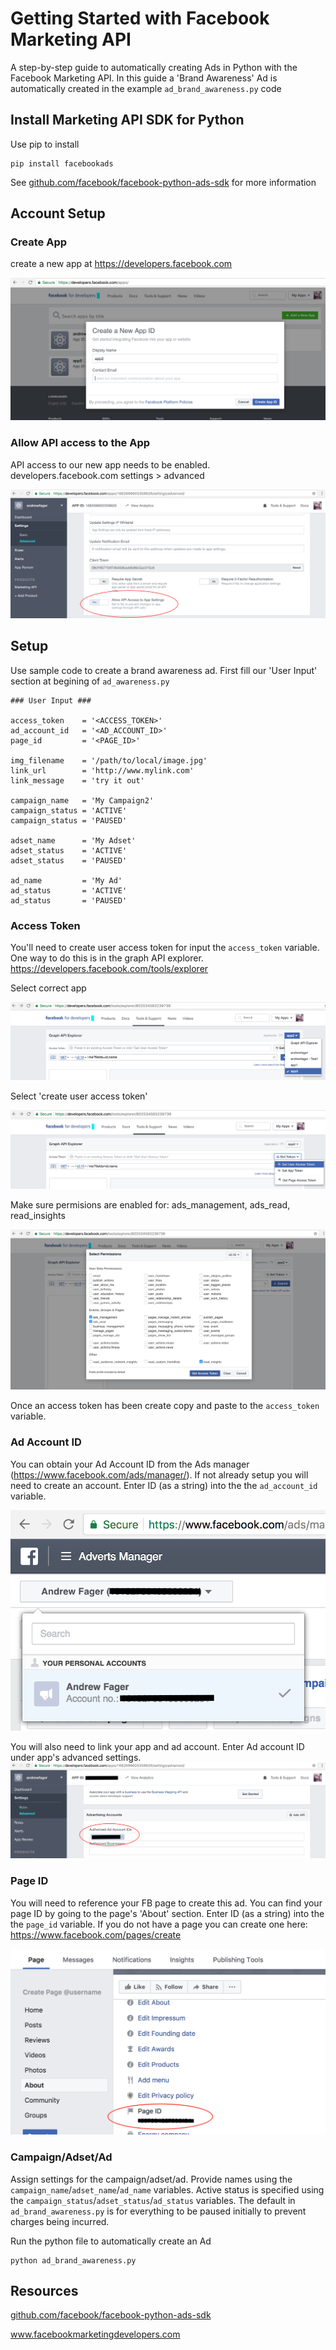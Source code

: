 # Getting Started with Facebook Marketing API 
A step-by-step guide to automatically creating Ads in Python with the Facebook Marketing API. In this guide a 'Brand Awareness' Ad is automatically created in the example ``ad_brand_awareness.py`` code

## Install Marketing API SDK for Python
Use pip to install
```
pip install facebookads
```
See <a href="github.com/facebook/facebook-python-ads-sdk">github.com/facebook/facebook-python-ads-sdk</a> for more information

## Account Setup


### Create App
create a new app at https://developers.facebook.com

![ScreenShot](images/fb-create-app2.png)

### Allow API access to the App
API access to our new app needs to be enabled.  
developers.facebook.com
settings > advanced

![ScreenShot](images/fb-api-access.png)

## Setup
Use sample code to create a brand awareness ad. First fill our 'User Input' section at begining of ``ad_awareness.py``

```
### User Input ###

access_token    = '<ACCESS_TOKEN>'
ad_account_id   = '<AD_ACCOUNT_ID>'
page_id         = '<PAGE_ID>'

img_filename    = '/path/to/local/image.jpg'
link_url        = 'http://www.mylink.com'
link_message    = 'try it out'

campaign_name   = 'My Campaign2'
campaign_status = 'ACTIVE'
campaign_status = 'PAUSED'

adset_name      = 'My Adset'
adset_status    = 'ACTIVE'
adset_status    = 'PAUSED'

ad_name         = 'My Ad'
ad_status       = 'ACTIVE'
ad_status       = 'PAUSED'
```

### Access Token
You'll need to create user access token for input the ```access_token``` variable.  One way to do this is in the graph API explorer.
https://developers.facebook.com/tools/explorer

Select correct app

![ScreenShot](images/fb-access-token-1.png)

Select 'create user access token'

![ScreenShot](images/fb-access-token-3.png)

Make sure permisions are enabled for: 
ads_management, ads_read, read_insights

![ScreenShot](images/fb-access-token-4.png)

Once an access token has been create copy and paste to the ```access_token``` variable.  

### Ad Account ID

You can obtain your Ad Account ID from the Ads manager (https://www.facebook.com/ads/manager/). If not already setup you will need to create an account. Enter ID (as a string) into the the ```ad_account_id``` variable.

![ScreenShot](images/fb-ad-id3.png)


You will also need to link your app and ad account. Enter Ad account ID under app's advanced settings.
![ScreenShot](images/fb-ad-id2.png)

### Page ID

You will need to reference your FB page to create this ad. You can find your page ID by going to the page's 'About' section. Enter ID (as a string) into the the ```page_id``` variable. If you do not have a page you can create one here: https://www.facebook.com/pages/create

![ScreenShot](images/fb-page-id2.png)


### Campaign/Adset/Ad
Assign settings for the campaign/adset/ad. Provide names using the ```campaign_name```/```adset_name```/```ad_name``` variables.
Active status is specified using the ```campaign_status```/```adset_status```/```ad_status``` variables. The default in ```ad_brand_awareness.py``` is for everything to be paused initially to prevent charges being incurred. 



Run the python file to automatically create an Ad

```
python ad_brand_awareness.py
```

## Resources
<a href="github.com/facebook/facebook-python-ads-sdk">github.com/facebook/facebook-python-ads-sdk</a>

www.facebookmarketingdevelopers.com
